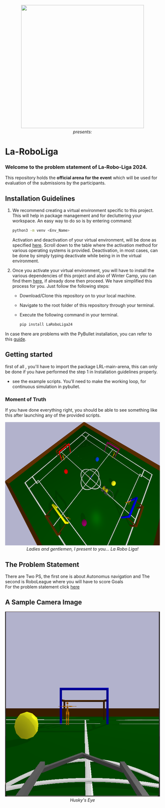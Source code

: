 <p align="center">
 <img  width="400" height="400" src="https://github.com/Robotics-Club-IIT-BHU/Vision2_20_Areana/blob/main/media/robo.jpg"><br>
  <i>presents:</i>  
</p>

# La-RoboLiga

### Welcome to the problem statement of La-Robo-Liga 2024.    
This repository holds the **official arena for the event** which will be used for evaluation of the submissions by the participants.

## Installation Guidelines  
1. We recommend creating a virtual environment specific to this project. This will help in package management and for decluttering your workspace. An easy way to do so is by entering command:

   ~~~bash
   python3 -m venv <Env_Name>
   ~~~

   Activation and deactivation of your virtual environment, will be done as specified [here](https://docs.python.org/3/library/venv.html). Scroll down to the table where the activation method for various operating systems is provided. Deactivation, in most cases, can be done by simply typing deactivate while being in in the virtual environment.

2. Once you activate your virtual environment, you will have to install the various dependencies of this project and also of Winter Camp, you can find them [here](https://github.com/Robotics-Club-IIT-BHU/Robotics-Winter-Camp-2023), if already done then proceed. We have simplified this process for you. Just follow the following steps:
   * Download/Clone this repository on to your local machine.
   * Navigate to the root folder of this repository through your terminal.
   * Execute the following command in your terminal.

      ~~~bash
      pip install LaRoboLiga24
      ~~~

In case there are problems with the PyBullet installation, you can refer to this [guide](https://github.com/Robotics-Club-IIT-BHU/Robo-Summer-Camp-20/blob/master/Part1/Subpart%201/README.md).

## Getting started
first of all , you'll have to import the package LRL-main-arena, this can only be done if you have performed the step 1 in Installation guidelines properly. 

[//]: # (~~~python)

[//]: # (env = gym.make&#40;'LaRoboLiga24',)

[//]: # (    arena = "arena2")

[//]: # (    car_location=CAR_LOCATION,)

[//]: # (    visual_cam_settings=VISUAL_CAM_SETTINGS)

[//]: # (&#41;)

[//]: # (~~~)
* see the example scripts. You'll need to make the working loop, for continuous simulation in pybullet.
### Moment of Truth
If you have done everything right, you should be able to see something like this after launching any of the provided scripts.
<p align="center">
 <img  width="750" height="400" src="img/PS2.png"><br>
 <i>Ladies and gentlemen, I present to you... La Robo Liga!</i>
</p>


## The Problem Statement  
There are Two PS, the first one is about Autonomus navigation and The second is RoboLeague where you will have to score Goals  
For the problem statement click [here](LA-ROBOLIGA.pdf) 
## A Sample Camera Image
<p align="center">
 <img  width="600" height="600" src="img/camera_feed.png"><br>
 <i>Husky's Eye</i>
</p>  
